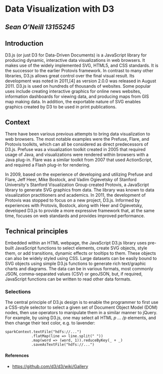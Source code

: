  # Data Visualization with D3

***Sean O'Neill***     ***13155245***
---------------------------------
## Introduction
D3.js (or just D3 for Data-Driven Documents) is a JavaScript library for producing dynamic, interactive data visualizations in web browsers. It makes use of the widely implemented SVG, HTML5, and CSS standards. It is the successor to the earlier Protovis framework.
In contrast to many other libraries, D3.js allows great control over the final visual result. Its development was noted in 2011,[4] as version 2.0.0 was released in August 2011.
D3.js is used on hundreds of thousands of websites. Some popular uses include creating interactive graphics for online news websites, information dashboards for viewing data, and producing maps from GIS map making data. In addition, the exportable nature of SVG enables graphics created by D3 to be used in print publications.

## Context
There have been various previous attempts to bring data visualization to web browsers. The most notable examples were the Prefuse, Flare, and Protovis toolkits, which can all be considered as direct predecessors of D3.js.
Prefuse was a visualization toolkit created in 2005 that required usage of Java, and visualizations were rendered within browsers with a Java plug-in. Flare was a similar toolkit from 2007 that used ActionScript, and required a Flash plug-in for rendering.

In 2009, based on the experience of developing and utilizing Prefuse and Flare, Jeff Heer, Mike Bostock, and Vadim Ogievetsky of Stanford University's Stanford Visualization Group created Protovis, a JavaScript library to generate SVG graphics from data. The library was known to data visualization practitioners and academics.
In 2011, the development of Protovis was stopped to focus on a new project, D3.js. Informed by experiences with Protovis, Bostock, along with Heer and Ogievetsky, developed D3.js to provide a more expressive framework that, at the same time, focuses on web standards and provides improved performance.

## Technical principles
Embedded within an HTML webpage, the JavaScript D3.js library uses pre-built JavaScript functions to select elements, create SVG objects, style them, or add transitions, dynamic effects or tooltips to them. These objects can also be widely styled using CSS. Large datasets can be easily bound to SVG objects using simple D3.js functions to generate rich text/graphic charts and diagrams. The data can be in various formats, most commonly JSON, comma-separated values (CSV) or geoJSON, but, if required, JavaScript functions can be written to read other data formats.

### Selections
The central principle of D3.js design is to enable the programmer to first use a CSS-style selector to select a given set of Document Object Model (DOM) nodes, then use operators to manipulate them in a similar manner to jQuery. For example, by using D3.js, one may select all HTML *p ... /p* elements, and then change their text color, e.g. to lavender:
```
sparkContext.textFile("hdfs://...")
            .flatMap(line => line.split(" "))
            .map(word => (word, 1)).reduceByKey(_ + _)
            .saveAsTextFile("hdfs://...")
```

#### References
* https://github.com/d3/d3/wiki/Gallery
